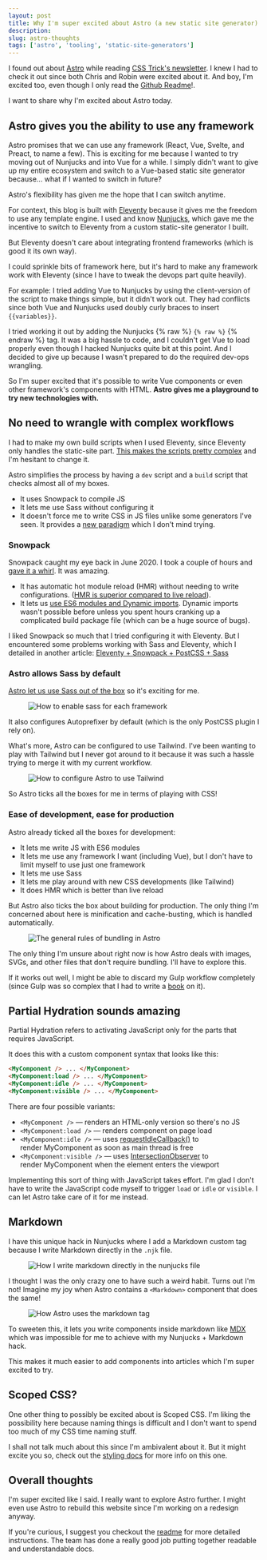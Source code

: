 ```yaml
---
layout: post
title: Why I'm super excited about Astro (a new static site generator)
description:
slug: astro-thoughts
tags: ['astro', 'tooling', 'static-site-generators']
---
```


I found out about [Astro](https://astro.build) while reading [CSS Trick's newsletter](https://css-tricks.com/newsletter/255-thoughts-on-astro/). I knew I had to check it out since both Chris and Robin were excited about it. And boy, I'm excited too, even though I only read the [Github Readme](https://github.com/snowpackjs/astro)!.

I want to share why I'm excited about Astro today.

<!--more-->

## Astro gives you the ability to use any framework

Astro promises that we can use any framework (React, Vue, Svelte, and Preact, to name a few). This is exciting for me because I wanted to try moving out of Nunjucks and into Vue for a while. I simply didn't want to give up my entire ecosystem and switch to a Vue-based static site generator because... what if I wanted to switch in future?

Astro's flexibility has given me the hope that I can switch anytime.

For context, this blog is built with [Eleventy](https://www.11ty.dev) because it gives me the freedom to use any template engine. I used and know [Nunjucks](https://mozilla.github.io/nunjucks/), which gave me the incentive to switch to Eleventy from a custom static-site generator I built.

But Eleventy doesn't care about integrating frontend frameworks (which is good it its own way).

I could sprinkle bits of framework here, but it's hard to make any framework work with Eleventy (since I have to tweak the devops part quite heavily).

For example: I tried adding Vue to Nunjucks by using the client-version of the script to make things simple, but it didn't work out. They had conflicts since both Vue and Nunjucks used doubly curly braces to insert `{{variables}}`.

I tried working it out by adding the Nunjucks {% raw %} `{% raw %}` {% endraw %} tag. It was a big hassle to code, and I couldn't get Vue to load properly even though I hacked Nunjucks quite bit at this point. And I decided to give up because I wasn't prepared to do the required dev-ops wrangling.

So I'm super excited that it's possible to write Vue components or even other framework's components with HTML. **Astro gives me a playground to try new technologies with.**

## No need to wrangle with complex workflows

I had to make my own build scripts when I used Eleventy, since Eleventy only handles the static-site part. [This makes the scripts pretty complex](https://github.com/zellwk/zellwk.com/blob/v2.0.0/gulpfile.js) and I'm hesitant to change it.

Astro simplifies the process by having a `dev` script and a `build` script that checks almost all of my boxes.

- It uses Snowpack to compile JS
- It lets me use Sass without configuring it
- It doesn't force me to write CSS in JS files unlike some generators I've seen. It provides a [new paradigm](scoped-css?) which I don't mind trying.

### Snowpack

Snowpack caught my eye back in June 2020. I took a couple of hours and [gave it a whirl](https://zellwk.com/blog/first-look-at-snowpack/). It was amazing.

- It has automatic hot module reload (HMR) without needing to write configurations. ([HMR is superior compared to live reload](/blog/first-look-at-snowpack/#snowpack-dev-is-amazing)).
- It lets us [use ES6 modules and Dynamic imports](/blog/first-look-at-snowpack/#es6-modules-and-dynamic-imports). Dynamic imports wasn't possible before unless you spent hours cranking up a complicated build package file (which can be a huge source of bugs).

I liked Snowpack so much that I tried configuring it with Eleventy. But I encountered some problems working with Sass and Eleventy, which I detailed in another article: [Eleventy + Snowpack + PostCSS + Sass](https://zellwk.com/blog/eleventy-snowpack-sass-postcss/)

### Astro allows Sass by default

[Astro let us use Sass out of the box](https://github.com/snowpackjs/astro/blob/main/docs/styling.md) so it's exciting for me.

<figure role="figure">
<img src="/images/2021/astro-thoughts/sass.png" alt="How to enable sass for each framework">
</figure>

It also configures Autoprefixer by default (which is the only PostCSS plugin I rely on).

What's more, Astro can be configured to use Tailwind. I've been wanting to play with Tailwind but I never got around to it because it was such a hassle trying to merge it with my current workflow.

<figure role="figure">
<img src="/images/2021/astro-thoughts/tailwind.png" alt="How to configure Astro to use Tailwind">
</figure>

So Astro ticks all the boxes for me in terms of playing with CSS!

### Ease of development, ease for production

Astro already ticked all the boxes for development:

- It lets me write JS with ES6 modules
- It lets me use any framework I want (including Vue), but I don't have to limit myself to use just one framework
- It lets me use Sass
- It lets me play around with new CSS developments (like Tailwind)
- It does HMR which is better than live reload

But Astro also ticks the box about building for production. The only thing I'm concerned about here is minification and cache-busting, which is handled automatically.

<figure role="figure">
<img src="/images/2021/astro-thoughts/bundling.png" alt="The general rules of bundling in Astro">
</figure>

The only thing I'm unsure about right now is how Astro deals with images, SVGs, and other files that don't require bundling. I'll have to explore this.

If it works out well, I might be able to discard my Gulp workflow completely (since Gulp was so complex that I had to write a [book](https://automateyourworkflow.com) on it).

## Partial Hydration sounds amazing

Partial Hydration refers to activating JavaScript only for the parts that requires JavaScript.

It does this with a custom component syntax that looks like this:

```html
<MyComponent /> ... </MyComponent>
<MyComponent:load /> ... </MyComponent>
<MyComponent:idle /> ... </MyComponent>
<MyComponent:visible /> ... </MyComponent>
```

There are four possible variants:

- `<MyComponent />` — renders an HTML-only version so there's no JS
- `<MyComponent:load />` — renders component on page load
- `<MyComponent:idle />` — uses [requestIdleCallback()](https://developer.mozilla.org/en-US/docs/Web/API/Window/requestIdleCallback) to render MyComponent as soon as main thread is free
- `<MyComponent:visible />` — uses [IntersectionObserver](https://developer.mozilla.org/en-US/docs/Web/API/Intersection_Observer_API) to render MyComponent when the element enters the viewport

Implementing this sort of thing with JavaScript takes effort. I'm glad I don't have to write the JavaScript code myself to trigger `load` or `idle` or `visible`. I can let Astro take care of it for me instead.

## Markdown

I have this unique hack in Nunjucks where I add a Markdown custom tag because I write Markdown directly in the `.njk` file.

<figure role="figure">
<img src="/images/2021/astro-thoughts/markdown-custom-tag.png" alt="How I write markdown directly in the nunjucks file">
</figure>

I thought I was the only crazy one to have such a weird habit. Turns out I'm not! Imagine my joy when Astro contains a `<Markdown>` component that does the same!

<figure role="figure">
<img src="/images/2021/astro-thoughts/astro-markdown-tag.png" alt="How Astro uses the markdown tag">
</figure>

To sweeten this, it lets you write components inside markdown like [MDX](https://mdxjs.com) which was impossible for me to achieve with my Nunjucks + Markdown hack.

This makes it much easier to add components into articles which I'm super excited to try.

## Scoped CSS?

One other thing to possibly be excited about is Scoped CSS. I'm liking the possibility here because naming things is difficult and I don't want to spend too much of my CSS time naming stuff.

I shall not talk much about this since I'm ambivalent about it. But it might excite you so, check out the [styling docs](https://github.com/snowpackjs/astro/blob/main/docs/styling.md) for more info on this one.

## Overall thoughts

I'm super excited like I said. I really want to explore Astro further. I might even use Astro to rebuild this website since I'm working on a redesign anyway.

If you're curious, I suggest you checkout the [readme](https://github.com/snowpackjs/astro) for more detailed instructions. The team has done a really good job putting together readable and understandable docs.
